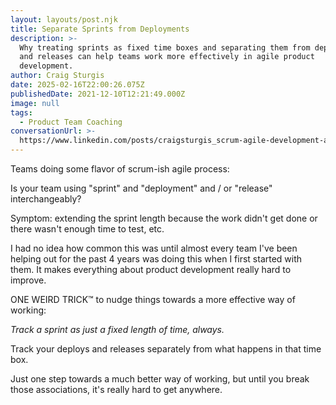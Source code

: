 ```yaml
---
layout: layouts/post.njk
title: Separate Sprints from Deployments
description: >-
  Why treating sprints as fixed time boxes and separating them from deployments
  and releases can help teams work more effectively in agile product
  development.
author: Craig Sturgis
date: 2025-02-16T22:00:26.075Z
publishedDate: 2021-12-10T12:21:49.000Z
image: null
tags:
  - Product Team Coaching
conversationUrl: >-
  https://www.linkedin.com/posts/craigsturgis_scrum-agile-development-activity-6875122381413736448-fSGO/
---
```


Teams doing some flavor of scrum-ish agile process:

Is your team using "sprint" and "deployment" and / or "release" interchangeably?

Symptom: extending the sprint length because the work didn't get done or there wasn't enough time to test, etc.

I had no idea how common this was until almost every team I've been helping out for the past 4 years was doing this when I first started with them. It makes everything about product development really hard to improve.

ONE WEIRD TRICK™ to nudge things towards a more effective way of working:

_Track a sprint as just a fixed length of time, always._

Track your deploys and releases separately from what happens in that time box.

Just one step towards a much better way of working, but until you break those associations, it's really hard to get anywhere.
